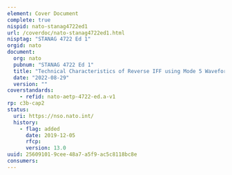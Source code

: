 ```yaml
---
element: Cover Document
complete: true
nispid: nato-stanag4722ed1
url: /coverdoc/nato-stanag4722ed1.html
nisptag: "STANAG 4722 Ed 1"
orgid: nato
document:
  org: nato
  pubnum: "STANAG 4722 Ed 1"
  title: "Technical Characteristics of Reverse IFF using Mode 5 Waveform - AEtP-4722 Edition A"
  date: "2022-08-29"
  version: ""
coverstandards:
    - refid: nato-aetp-4722-ed.a-v1
rp: c3b-cap2
status:
  uri: https://nso.nato.int/
  history: 
    - flag: added
      date: 2019-12-05
      rfcp: 
      version: 13.0
uuid: 25609101-9cee-48a7-a5f9-ac5c8118bc8e
consumers:
---
```

